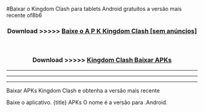 #Baixar o Kingdom Clash   para tablets Android gratuitos a versão mais recente of8b6


<div align="center">
<h3>Download >>>>> <a href="https://pt-web.web.app/?pt= Kingdom Clash ">Baixe o A P K Kingdom Clash  [sem anúncios]</a></h3><br>

<h3>Download >>>>> <a href="https://pt-web.web.app/?pt= Kingdom Clash ">Kingdom Clash  Baixar APKs</a></h3>
</div>

----------------------------------------------------------

----------------------------------------------------------

----------------------------------------------------------

Baixar APKs Kingdom Clash  e obtenha a versão mais recente

Baixe o aplicativo. {title} APKs O nome é a versão para .Android.


